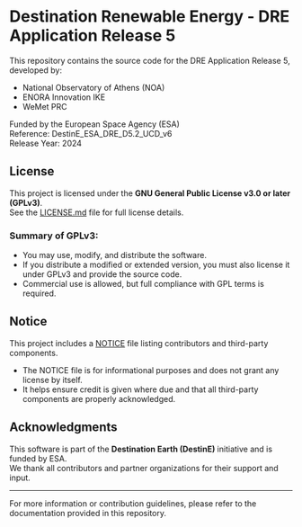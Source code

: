 # Destination Renewable Energy - DRE Application Release 5

This repository contains the source code for the DRE Application Release 5, developed by:

- National Observatory of Athens (NOA)
- ENORA Innovation IKE
- WeMet PRC

Funded by the European Space Agency (ESA)  
Reference: DestinE_ESA_DRE_D5.2_UCD_v6  
Release Year: 2024

## License

This project is licensed under the **GNU General Public License v3.0 or later (GPLv3)**.  
See the [LICENSE.md](./LICENSE.md) file for full license details.

### Summary of GPLv3:
- You may use, modify, and distribute the software.
- If you distribute a modified or extended version, you must also license it under GPLv3 and provide the source code.
- Commercial use is allowed, but full compliance with GPL terms is required.

## Notice

This project includes a [NOTICE](./NOTICE) file listing contributors and third-party components.

- The NOTICE file is for informational purposes and does not grant any license by itself.
- It helps ensure credit is given where due and that all third-party components are properly acknowledged.

## Acknowledgments

This software is part of the **Destination Earth (DestinE)** initiative and is funded by ESA.  
We thank all contributors and partner organizations for their support and input.

---

For more information or contribution guidelines, please refer to the documentation provided in this repository.
